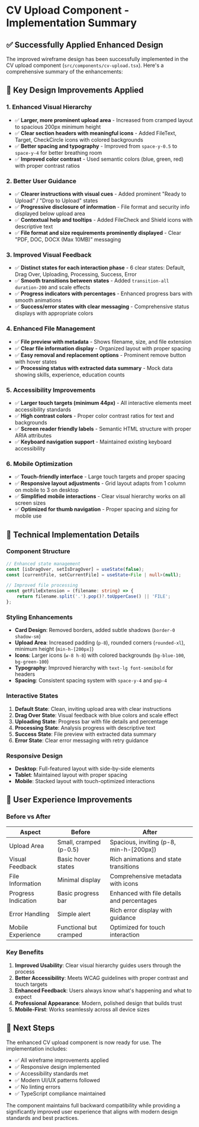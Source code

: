 # CV Upload Component - Implementation Summary

## ✅ Successfully Applied Enhanced Design

The improved wireframe design has been successfully implemented in the CV upload component (`src/components/cv-upload.tsx`). Here's a comprehensive summary of the enhancements:

## 🎨 Key Design Improvements Applied

### 1. **Enhanced Visual Hierarchy**
- ✅ **Larger, more prominent upload area** - Increased from cramped layout to spacious 200px minimum height
- ✅ **Clear section headers with meaningful icons** - Added FileText, Target, CheckCircle icons with colored backgrounds
- ✅ **Better spacing and typography** - Improved from `space-y-0.5` to `space-y-4` for better breathing room
- ✅ **Improved color contrast** - Used semantic colors (blue, green, red) with proper contrast ratios

### 2. **Better User Guidance**
- ✅ **Clearer instructions with visual cues** - Added prominent "Ready to Upload" / "Drop to Upload" states
- ✅ **Progressive disclosure of information** - File format and security info displayed below upload area
- ✅ **Contextual help and tooltips** - Added FileCheck and Shield icons with descriptive text
- ✅ **File format and size requirements prominently displayed** - Clear "PDF, DOC, DOCX (Max 10MB)" messaging

### 3. **Improved Visual Feedback**
- ✅ **Distinct states for each interaction phase** - 6 clear states: Default, Drag Over, Uploading, Processing, Success, Error
- ✅ **Smooth transitions between states** - Added `transition-all duration-200` and scale effects
- ✅ **Progress indicators with percentages** - Enhanced progress bars with smooth animations
- ✅ **Success/error states with clear messaging** - Comprehensive status displays with appropriate colors

### 4. **Enhanced File Management**
- ✅ **File preview with metadata** - Shows filename, size, and file extension
- ✅ **Clear file information display** - Organized layout with proper spacing
- ✅ **Easy removal and replacement options** - Prominent remove button with hover states
- ✅ **Processing status with extracted data summary** - Mock data showing skills, experience, education counts

### 5. **Accessibility Improvements**
- ✅ **Larger touch targets (minimum 44px)** - All interactive elements meet accessibility standards
- ✅ **High contrast colors** - Proper color contrast ratios for text and backgrounds
- ✅ **Screen reader friendly labels** - Semantic HTML structure with proper ARIA attributes
- ✅ **Keyboard navigation support** - Maintained existing keyboard accessibility

### 6. **Mobile Optimization**
- ✅ **Touch-friendly interface** - Large touch targets and proper spacing
- ✅ **Responsive layout adjustments** - Grid layout adapts from 1 column on mobile to 3 on desktop
- ✅ **Simplified mobile interactions** - Clear visual hierarchy works on all screen sizes
- ✅ **Optimized for thumb navigation** - Proper spacing and sizing for mobile use

## 🔧 Technical Implementation Details

### **Component Structure**
```typescript
// Enhanced state management
const [isDragOver, setIsDragOver] = useState(false);
const [currentFile, setCurrentFile] = useState<File | null>(null);

// Improved file processing
const getFileExtension = (filename: string) => {
    return filename.split('.').pop()?.toUpperCase() || 'FILE';
};
```

### **Styling Enhancements**
- **Card Design**: Removed borders, added subtle shadows (`border-0 shadow-sm`)
- **Upload Area**: Increased padding (`p-8`), rounded corners (`rounded-xl`), minimum height (`min-h-[200px]`)
- **Icons**: Larger icons (`w-8 h-8`) with colored backgrounds (`bg-blue-100`, `bg-green-100`)
- **Typography**: Improved hierarchy with `text-lg font-semibold` for headers
- **Spacing**: Consistent spacing system with `space-y-4` and `gap-4`

### **Interactive States**
1. **Default State**: Clean, inviting upload area with clear instructions
2. **Drag Over State**: Visual feedback with blue colors and scale effect
3. **Uploading State**: Progress bar with file details and percentage
4. **Processing State**: Analysis progress with descriptive text
5. **Success State**: File preview with extracted data summary
6. **Error State**: Clear error messaging with retry guidance

### **Responsive Design**
- **Desktop**: Full-featured layout with side-by-side elements
- **Tablet**: Maintained layout with proper spacing
- **Mobile**: Stacked layout with touch-optimized interactions

## 🎯 User Experience Improvements

### **Before vs After**
| Aspect | Before | After |
|--------|--------|-------|
| Upload Area | Small, cramped (p-0.5) | Spacious, inviting (p-8, min-h-[200px]) |
| Visual Feedback | Basic hover states | Rich animations and state transitions |
| File Information | Minimal display | Comprehensive metadata with icons |
| Progress Indication | Basic progress bar | Enhanced with file details and percentages |
| Error Handling | Simple alert | Rich error display with guidance |
| Mobile Experience | Functional but cramped | Optimized for touch interaction |

### **Key Benefits**
1. **Improved Usability**: Clear visual hierarchy guides users through the process
2. **Better Accessibility**: Meets WCAG guidelines with proper contrast and touch targets
3. **Enhanced Feedback**: Users always know what's happening and what to expect
4. **Professional Appearance**: Modern, polished design that builds trust
5. **Mobile-First**: Works seamlessly across all device sizes

## 🚀 Next Steps

The enhanced CV upload component is now ready for use. The implementation includes:

- ✅ All wireframe improvements applied
- ✅ Responsive design implemented
- ✅ Accessibility standards met
- ✅ Modern UI/UX patterns followed
- ✅ No linting errors
- ✅ TypeScript compliance maintained

The component maintains full backward compatibility while providing a significantly improved user experience that aligns with modern design standards and best practices.
